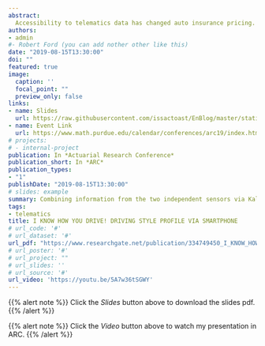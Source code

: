 ```yaml
---
abstract:
  Accessibility to telematics data has changed auto insurance pricing. Actuarial research has focused solely on the use of GPS based telematics data. Such data suffer from limited accuracy, slow updates, which could not accurately reflect the driving styles of drivers. Our focus is on the use of complementary data from the inertial measurement unit (IMU) sensors in the smartphone that are relevant to vehicle kinematics. Interestingly, such data require careful modeling as road conditions and driver behavior can easily bias them. In this paper, we discuss the preparation of IMU data, including necessary bias-corrections, for telematics analysis. Combining information from the two independent sensors via Kalman filter, we suggests a longitudinal-lateral acceleration density object, which is richer and more reliable object for driver profiling.
authors:
- admin
#- Robert Ford (you can add nother other like this)
date: "2019-08-15T13:30:00"
doi: ""
featured: true
image: 
  caption: ''
  focal_point: ""
  preview_only: false
links:
- name: Slides
  url: https://raw.githubusercontent.com/issactoast/EnBlog/master/static/files/ARC2019_Presentation_telematics.pdf
- name: Event Link
  url: https://www.math.purdue.edu/calendar/conferences/arc19/index.html
# projects:
# - internal-project
publication: In *Actuarial Research Conference*
publication_short: In *ARC*
publication_types:
- "1"
publishDate: "2019-08-15T13:30:00"
# slides: example
summary: Combining information from the two independent sensors via Kalman filter, we suggests a longitudinal-lateral acceleration density object, which is richer and more reliable object for driver profiling.
tags:
- telematics
title: I KNOW HOW YOU DRIVE! DRIVING STYLE PROFILE VIA SMARTPHONE
# url_code: '#'
# url_dataset: '#'
url_pdf: "https://www.researchgate.net/publication/334749450_I_KNOW_HOW_YOU_DRIVE_DRIVING_STYLE_PROFILE_VIA_SMARTPHONE"
# url_poster: '#'
# url_project: ""
# url_slides: ''
# url_source: '#'
url_video: 'https://youtu.be/5A7w36tSGWY'
---
```


{{% alert note %}}
Click the *Slides* button above to download the slides pdf.
{{% /alert %}}

{{% alert note %}}
Click the *Video* button above to watch my presentation in ARC.
{{% /alert %}}
